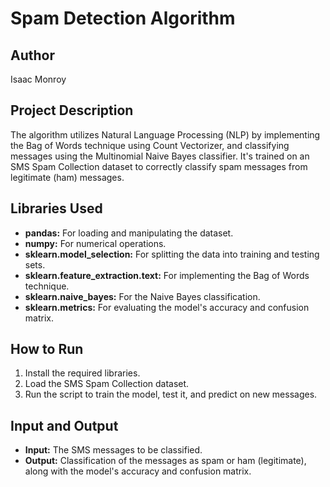 # Spam Detection Algorithm

## Author
Isaac Monroy

## Project Description
The algorithm utilizes Natural Language Processing (NLP) by implementing the Bag of Words technique using Count Vectorizer, and classifying messages using the Multinomial Naive Bayes classifier. It's trained on an SMS Spam Collection dataset to correctly classify spam messages from legitimate (ham) messages.

## Libraries Used
- **pandas:** For loading and manipulating the dataset.
- **numpy:** For numerical operations.
- **sklearn.model_selection:** For splitting the data into training and testing sets.
- **sklearn.feature_extraction.text:** For implementing the Bag of Words technique.
- **sklearn.naive_bayes:** For the Naive Bayes classification.
- **sklearn.metrics:** For evaluating the model's accuracy and confusion matrix.

## How to Run
1. Install the required libraries.
2. Load the SMS Spam Collection dataset.
3. Run the script to train the model, test it, and predict on new messages.

## Input and Output
- **Input:** The SMS messages to be classified.
- **Output:** Classification of the messages as spam or ham (legitimate), along with the model's accuracy and confusion matrix.
